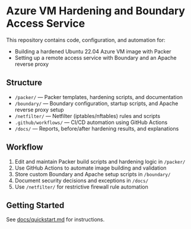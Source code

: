 # Azure VM Hardening and Boundary Access Service

This repository contains code, configuration, and automation for:
- Building a hardened Ubuntu 22.04 Azure VM image with Packer
- Setting up a remote access service with Boundary and an Apache reverse proxy

## Structure

- `/packer/` — Packer templates, hardening scripts, and documentation
- `/boundary/` — Boundary configuration, startup scripts, and Apache reverse proxy setup
- `/netfilter/` — Netfilter (iptables/nftables) rules and scripts
- `.github/workflows/` — CI/CD automation using GitHub Actions
- `/docs/` — Reports, before/after hardening results, and explanations

## Workflow

1. Edit and maintain Packer build scripts and hardening logic in `/packer/`
2. Use GitHub Actions to automate image building and validation
3. Store custom Boundary and Apache setup scripts in `/boundary/`
4. Document security decisions and exceptions in `/docs/`
5. Use `/netfilter/` for restrictive firewall rule automation

## Getting Started

See [docs/quickstart.md](docs/quickstart.md) for instructions.